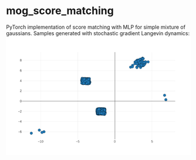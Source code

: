# mog_score_matching
PyTorch implementation of score matching with MLP for simple mixture of gaussians. Samples generated with stochastic gradient Langevin dynamics:
![samples](mog.png)

